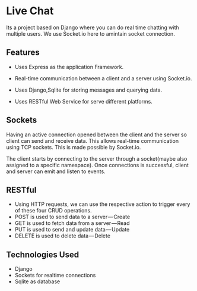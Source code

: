 
<h1>Live Chat</h1>

<p>Its a project based on Django where you can do real time chatting with multiple users. We use Socket.io here to amintain socket connection.</p>

<h2>Features</h2>

<ul>
<li><p>Uses Express as the application Framework.</p></li>
<li><p>Real-time communication between a client and a server using Socket.io.</p></li>
<li><p>Uses Django,Sqlite for storing messages and querying data.</p></li>
<li><p>Uses RESTful Web Service for serve different platforms.</p></li>
</ul>


<h2>Sockets</h2>

<p>Having an active connection opened between the client and the server so client can send and receive data. This allows real-time communication using TCP sockets. This is made possible by Socket.io.</p>

<p>The client starts by connecting to the server through a socket(maybe also assigned to a specific namespace). Once connections is successful, client and server can emit and listen to events.</p>

<h2>RESTful</h2>

<ul>
<li>Using HTTP requests, we can use the respective action to trigger every of these four CRUD operations.</li>
<li>POST is used to send data to a server — Create</li>
<li>GET is used to fetch data from a server — Read</li>
<li>PUT is used to send and update data — Update</li>
<li>DELETE is used to delete data — Delete</li>
</ul>

<h2>Technologies Used</h2>

<ul>
<li>Django</li>
<li>Sockets for realtime connections</li>
<li>Sqlite as database</li>
</ul>
